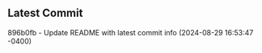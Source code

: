 
## Latest Commit
896b0fb - Update README with latest commit info (2024-08-29 16:53:47 -0400) <Yunxi-Zhou>
